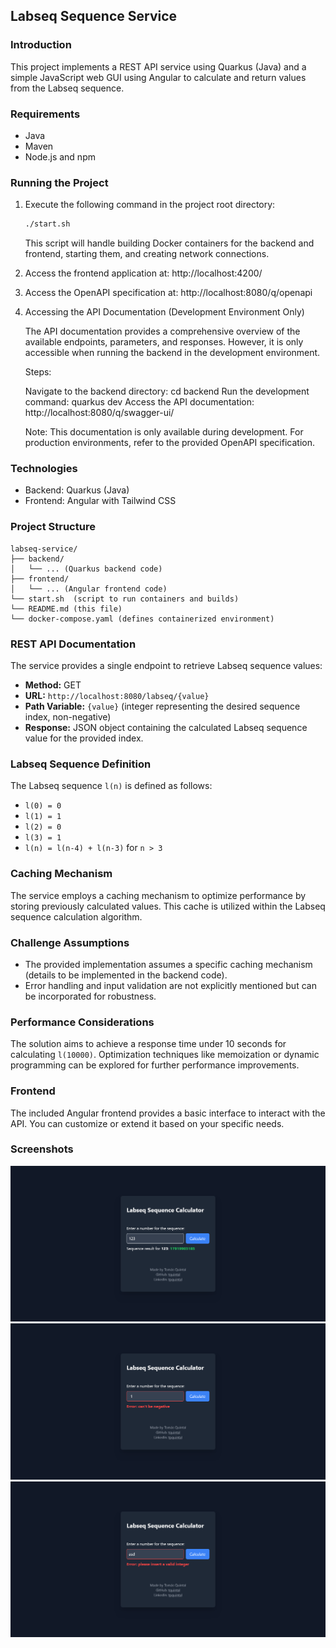 ## Labseq Sequence Service

### Introduction

This project implements a REST API service using Quarkus (Java) and a simple JavaScript web GUI using Angular to calculate and return values from the Labseq sequence.

### Requirements

- Java
- Maven
- Node.js and npm

### Running the Project

1. Execute the following command in the project root directory:

   ```bash
   ./start.sh
   ```

   This script will handle building Docker containers for the backend and frontend, starting them, and creating network connections.

2. Access the frontend application at: http://localhost:4200/
3. Access the OpenAPI specification at: http://localhost:8080/q/openapi
4. Accessing the API Documentation (Development Environment Only)

   The API documentation provides a comprehensive overview of the available endpoints, parameters, and responses. However, it is only accessible when running the backend in the development environment.

   Steps:

   Navigate to the backend directory: cd backend
   Run the development command: quarkus dev
   Access the API documentation: http://localhost:8080/q/swagger-ui/

   Note: This documentation is only available during development. For production environments, refer to the provided OpenAPI specification.

### Technologies

- Backend: Quarkus (Java)
- Frontend: Angular with Tailwind CSS

### Project Structure

```
labseq-service/
├── backend/
│   └── ... (Quarkus backend code)
├── frontend/
│   └── ... (Angular frontend code)
└── start.sh  (script to run containers and builds)
└── README.md (this file)
└── docker-compose.yaml (defines containerized environment)
```

### REST API Documentation

The service provides a single endpoint to retrieve Labseq sequence values:

- **Method:** GET
- **URL:** `http://localhost:8080/labseq/{value}`
- **Path Variable:** `{value}` (integer representing the desired sequence index, non-negative)
- **Response:** JSON object containing the calculated Labseq sequence value for the provided index.

### Labseq Sequence Definition

The Labseq sequence `l(n)` is defined as follows:

- `l(0) = 0`
- `l(1) = 1`
- `l(2) = 0`
- `l(3) = 1`
- `l(n) = l(n-4) + l(n-3)` for `n > 3`

### Caching Mechanism

The service employs a caching mechanism to optimize performance by storing previously calculated values. This cache is utilized within the Labseq sequence calculation algorithm.

### Challenge Assumptions

- The provided implementation assumes a specific caching mechanism (details to be implemented in the backend code).
- Error handling and input validation are not explicitly mentioned but can be incorporated for robustness.

### Performance Considerations

The solution aims to achieve a response time under 10 seconds for calculating `l(10000)`. Optimization techniques like memoization or dynamic programming can be explored for further performance improvements.

### Frontend

The included Angular frontend provides a basic interface to interact with the API. You can customize or extend it based on your specific needs.

### Screenshots

![screenshot1](./screenshots/screenshot1.png)
![screenshot2](./screenshots/screenshot2.png)
![screenshot3](./screenshots/screenshot3.png)

